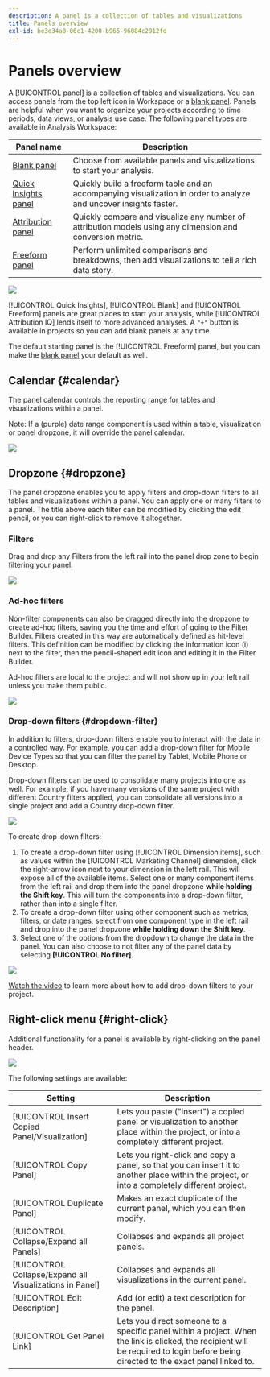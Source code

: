 ```yaml
---
description: A panel is a collection of tables and visualizations
title: Panels overview
exl-id: be3e34a0-06c1-4200-b965-96084c2912fd
---
```

# Panels overview

A [!UICONTROL panel] is a collection of tables and visualizations. You can access panels from the top left icon in Workspace or a [blank panel](/help/analysis-workspace/c-panels/blank-panel.md). Panels are helpful when you want to organize your projects according to time periods, data views, or analysis use case. The following panel types are available in Analysis Workspace:

| Panel name | Description |
| --- | --- |
| [Blank panel](/help/analysis-workspace/c-panels/blank-panel.md) | Choose from available panels and visualizations to start your analysis. |
| [Quick Insights panel](quickinsight.md) | Quickly build a freeform table and an accompanying visualization in order to analyze and uncover insights faster. |
| [Attribution panel](attribution.md) | Quickly compare and visualize any number of attribution models using any dimension and conversion metric. |
| [Freeform panel](freeform-panel.md) | Perform unlimited comparisons and breakdowns, then add visualizations to tell a rich data story. |

![](assets/panel-overview.png)

[!UICONTROL Quick Insights], [!UICONTROL Blank] and [!UICONTROL Freeform] panels are great places to start your analysis, while [!UICONTROL Attribution IQ] lends itself to more advanced analyses. A `"+"` button is available in projects so you can add blank panels at any time.

The default starting panel is the [!UICONTROL Freeform] panel, but you can make the [blank panel](/help/analysis-workspace/c-panels/blank-panel.md) your default as well.

## Calendar {#calendar}

The panel calendar controls the reporting range for tables and visualizations within a panel. 

Note: If a (purple) date range component is used within a table, visualization or panel dropzone, it will override the panel calendar.

![](assets/panel-calendar.png)

## Dropzone {#dropzone}

The panel dropzone enables you to apply filters and drop-down filters to all tables and visualizations within a panel. You can apply one or many filters to a panel. The title above each filter can be modified by clicking the edit pencil, or you can right-click to remove it altogether.

### Filters

Drag and drop any Filters from the left rail into the panel drop zone to begin filtering your panel.

![](assets/segment-filter.png)

### Ad-hoc filters

Non-filter components can also be dragged directly into the dropzone to create ad-hoc filters, saving you the time and effort of going to the Filter Builder. Filters created in this way are automatically defined as hit-level filters. This definition can be modified by clicking the information icon (i) next to the filter, then the pencil-shaped edit icon and editing it in the Filter Builder. 

Ad-hoc filters are local to the project and will not show up in your left rail unless you make them public.

![](assets/adhoc-segment-filter.png)

### Drop-down filters {#dropdown-filter}

In addition to filters, drop-down filters enable you to interact with the data in a controlled way. For example, you can add a drop-down filter for Mobile Device Types so that you can filter the panel by Tablet, Mobile Phone or Desktop. 

Drop-down filters can be used to consolidate many projects into one as well. For example, if you have many versions of the same project with different Country filters applied, you can consolidate all versions into a single project and add a Country drop-down filter.

![](assets/dropdown-filter-intro.png)

To create drop-down filters:

1. To create a drop-down filter using [!UICONTROL Dimension items], such as values within the [!UICONTROL Marketing Channel] dimension, click the right-arrow icon next to your dimension in the left rail. This will expose all of the available items. Select one or many component items from the left rail and drop them into the panel dropzone **while holding the Shift key**. This will turn the components into a drop-down filter, rather than into a single filter. 
1. To create a drop-down filter using other component such as metrics, filters, or date ranges, select from one component type in the left rail and drop into the panel dropzone **while holding down the Shift key**. 
1. Select one of the options from the dropdown to change the data in the panel. You can also choose to not filter any of the panel data by selecting **[!UICONTROL No filter]**. 

![](assets/create-dropdown.png)

[Watch the video](https://docs.adobe.com/content/help/en/analytics-learn/tutorials/analysis-workspace/using-panels/using-panels-to-organize-your-analysis-workspace-projects.html) to learn more about how to add drop-down filters to your project.

## Right-click menu {#right-click}

Additional functionality for a panel is available by right-clicking on the panel header. 

![](assets/right-click-menu.png)

The following settings are available:

| Setting | Description |
| --- | --- |
| [!UICONTROL Insert Copied Panel/Visualization] | Lets you paste ("insert") a copied panel or visualization to another place within the project, or into a completely different project.|
| [!UICONTROL Copy Panel] | Lets you right-click and copy a panel, so that you can insert it to another place within the project, or into a completely different project.|
| [!UICONTROL Duplicate Panel] | Makes an exact duplicate of the current panel, which you can then modify. |
| [!UICONTROL Collapse/Expand all Panels] | Collapses and expands all project panels. |
| [!UICONTROL Collapse/Expand all Visualizations in Panel] | Collapses and expands all visualizations in the current panel. |
| [!UICONTROL Edit Description] | Add (or edit) a text description for the panel. |
| [!UICONTROL Get Panel Link] | Lets you direct someone to a specific panel within a project. When the link is clicked, the recipient will be required to login before being directed to the exact panel linked to. |
